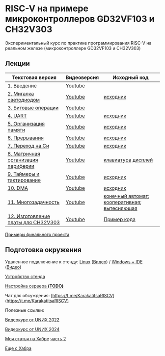 # RISC-V на примере микроконтроллеров GD32VF103 и CH32V303

Экспериментальный курс по практике программирования RISC-V на реальном железе (микроконтроллере GD32VF103 и CH32V303)

## Лекции

| Текстовая версия | Видеоверсия | Исходный код |
|------------------|-------------|--------------|
| [1. Введение](1.intro.md) | [Youtube](https://www.youtube.com/watch?v=ArJey3KuUyA&list=PLc7FYD_FgfqcgaWyrxhSr8cy2q23xCY3Q) | []() |
| [2. Мигалка светодиодом](2.blink.md) | [Youtube](https://www.youtube.com/watch?v=7UrrxNjqqf8&list=PLc7FYD_FgfqcgaWyrxhSr8cy2q23xCY3Q&index=2) | [исходник](https://github.com/KarakatitsaRISCV/riscv-asm/tree/main/1.blink) |
| [3. Битовые операции](3.bitmagic.md) | [Youtube](https://www.youtube.com/watch?v=uTbyINbwNvs&list=PLc7FYD_FgfqcgaWyrxhSr8cy2q23xCY3Q&index=3) | []() |
| [4. UART](4.uart.md) | [Youtube](https://www.youtube.com/watch?v=uZaMwdrY9Eo&list=PLc7FYD_FgfqcgaWyrxhSr8cy2q23xCY3Q&index=4) | [исходник](https://github.com/KarakatitsaRISCV/riscv-asm/tree/main/2.uart) |
| [5. Организация памяти](5.memory.md) | [Youtube](https://www.youtube.com/watch?v=ECqfoAc8lec&list=PLc7FYD_FgfqcgaWyrxhSr8cy2q23xCY3Q&index=5) | [исходник](https://github.com/KarakatitsaRISCV/riscv-asm/tree/main/3.memory) |
| [6. Прерывания](6.interrupts.md) | [Youtube](https://www.youtube.com/watch?v=OYTF6iVvZTo&list=PLc7FYD_FgfqcgaWyrxhSr8cy2q23xCY3Q&index=6) | [исходник](https://github.com/KarakatitsaRISCV/riscv-asm/tree/main/4.interrupt) |
| [7. Переход на Си](7.C.md) | [Youtube](https://www.youtube.com/watch?v=DDSGIknu4Ak&list=PLc7FYD_FgfqcgaWyrxhSr8cy2q23xCY3Q&index=7) | [исходник](https://github.com/KarakatitsaRISCV/riscv-asm/tree/main/5.C) |
| [8. Матричная организация периферии](8.matrix.md) | [Youtube](https://www.youtube.com/watch?v=HP7zUQoAAEQ&list=PLc7FYD_FgfqcgaWyrxhSr8cy2q23xCY3Q&index=8) | [клавиатура](https://github.com/KarakatitsaRISCV/riscv-asm/tree/main/6.matrix_kbd) [дисплей](https://github.com/KarakatitsaRISCV/riscv-asm/tree/main/7.matrix_led) |
| [9. Таймеры и тактирование](9.timers.md) | [Youtube](https://www.youtube.com/watch?v=8WR9gepvWAE&list=PLc7FYD_FgfqcgaWyrxhSr8cy2q23xCY3Q&index=9) | [исходник](https://github.com/KarakatitsaRISCV/riscv-asm/tree/main/8.timer) |
| [10. DMA](10.DMA.md) | [Youtube](https://www.youtube.com/watch?v=myDKs9CTM6k&list=PLc7FYD_FgfqcgaWyrxhSr8cy2q23xCY3Q&index=10) | [исходник](https://github.com/KarakatitsaRISCV/riscv-asm/tree/main/9.DMA) |
| [11. Многозадачность](11.multitask.md) | [Youtube](https://www.youtube.com/watch?v=Pb8y5IBaTto&list=PLc7FYD_FgfqcgaWyrxhSr8cy2q23xCY3Q&index=11) | [конечный автомат](https://github.com/KarakatitsaRISCV/riscv-asm/tree/main/10.Multitask_finite_state_machine); [кооперативная](https://github.com/KarakatitsaRISCV/riscv-asm/tree/main/11.Multitack_Cooperative); [вытесняющая](https://github.com/KarakatitsaRISCV/riscv-asm/tree/main/12.Multitask_preemptive) |
| [12. Изготовление платы для CH32V303](12.ch32v303_intro.md) | [Youtube](https://www.youtube.com/watch?v=tPAHEwi4Fzg&list=PLc7FYD_FgfqcgaWyrxhSr8cy2q23xCY3Q&index=14) | [Пример кода](https://github.com/KarakatitsaRISCV/riscv-asm/tree/main/12.ch32v303_blink) |

[Примеры финального проекта](exam.md)

## Подготовка окружения

Удаленное подключение к стенду: [Linux](Remote_lin.md) ([Видео](https://www.youtube.com/watch?v=HGSRCdKj9J0&list=PLc7FYD_FgfqcgaWyrxhSr8cy2q23xCY3Q&index=13)) / [Windows + IDE](Remote_win.md) ([Видео](https://www.youtube.com/watch?v=eAL2aE_qkf4&list=PLc7FYD_FgfqcgaWyrxhSr8cy2q23xCY3Q&index=14))

[Устройство стенда](Karakatitsa.md)

[Настройка сервера **(TODO)**]()

Чат для обсуждения: [https://t.me/KarakatitsaRISCV](https://t.me/KarakatitsaRISCV)

Полезные ссылки:

[Видеокурс от UNИX 2022](https://uneex.org/LecturesCMC/ArchitectureAssembler2022)

[Видеокурс от UNИX 2024](https://uneex.org/LecturesCMC/ArchitectureAssembler2024)

[Моя статья на Хабре](https://habr.com/ru/post/533272/) [часть 2](https://habr.com/ru/post/533356/)

[Еще с Хабра](https://habr.com/ru/post/516006/)